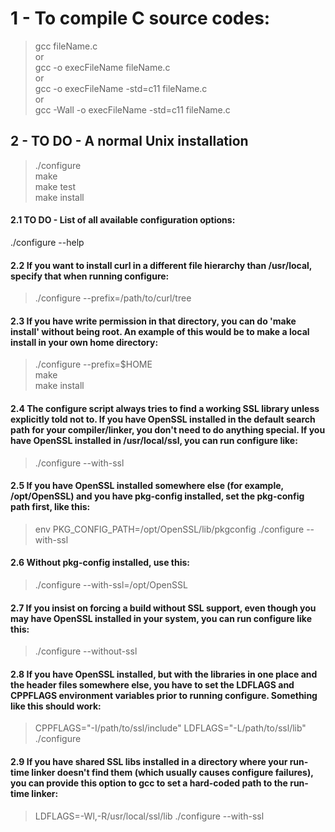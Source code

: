 # 1 - To compile C source codes:

> gcc fileName.c  
or  
> gcc -o execFileName fileName.c  
or  
> gcc -o execFileName -std=c11 fileName.c  
or  
> gcc -Wall -o execFileName -std=c11 fileName.c

## 2 - TO DO - A normal Unix installation
> ./configure  
> make  
> make test  
> make install  

#### 2.1 TO DO - List of all available configuration options:
./configure --help

#### 2.2 If you want to install curl in a different file hierarchy than /usr/local, specify that when running configure:  
> ./configure --prefix=/path/to/curl/tree  
#### 2.3 If you have write permission in that directory, you can do 'make install' without being root. An example of this would be to make a local install in your own home directory:  
> ./configure --prefix=$HOME  
> make  
> make install  
#### 2.4 The configure script always tries to find a working SSL library unless explicitly told not to. If you have OpenSSL installed in the default search path for your compiler/linker, you don't need to do anything special. If you have OpenSSL installed in /usr/local/ssl, you can run configure like:  
> ./configure --with-ssl  
#### 2.5 If you have OpenSSL installed somewhere else (for example, /opt/OpenSSL) and you have pkg-config installed, set the pkg-config path first, like this:  
> env PKG_CONFIG_PATH=/opt/OpenSSL/lib/pkgconfig ./configure --with-ssl  
#### 2.6 Without pkg-config installed, use this:  
> ./configure --with-ssl=/opt/OpenSSL  
#### 2.7 If you insist on forcing a build without SSL support, even though you may have OpenSSL installed in your system, you can run configure like this:  
> ./configure --without-ssl  
#### 2.8 If you have OpenSSL installed, but with the libraries in one place and the header files somewhere else, you have to set the LDFLAGS and CPPFLAGS environment variables prior to running configure. Something like this should work:  
> CPPFLAGS="-I/path/to/ssl/include" LDFLAGS="-L/path/to/ssl/lib" ./configure  
#### 2.9 If you have shared SSL libs installed in a directory where your run-time linker doesn't find them (which usually causes configure failures), you can provide this option to gcc to set a hard-coded path to the run-time linker:  
> LDFLAGS=-Wl,-R/usr/local/ssl/lib ./configure --with-ssl  